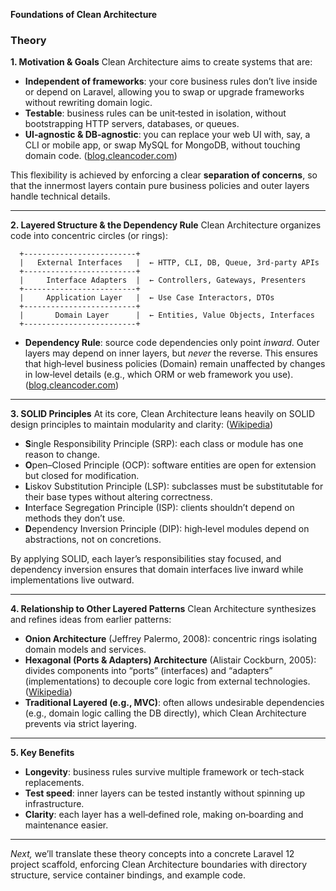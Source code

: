 **Foundations of Clean Architecture**

### Theory

**1. Motivation & Goals**
Clean Architecture aims to create systems that are:

* **Independent of frameworks**: your core business rules don’t live inside or depend on Laravel, allowing you to swap or upgrade frameworks without rewriting domain logic.
* **Testable**: business rules can be unit‑tested in isolation, without bootstrapping HTTP servers, databases, or queues.
* **UI‑agnostic & DB‑agnostic**: you can replace your web UI with, say, a CLI or mobile app, or swap MySQL for MongoDB, without touching domain code. ([blog.cleancoder.com][1])

This flexibility is achieved by enforcing a clear **separation of concerns**, so that the innermost layers contain pure business policies and outer layers handle technical details.

---

**2. Layered Structure & the Dependency Rule**
Clean Architecture organizes code into concentric circles (or rings):

```
  +-------------------------+
  |   External Interfaces   |  ← HTTP, CLI, DB, Queue, 3rd‑party APIs  
  +-------------------------+
  |     Interface Adapters  |  ← Controllers, Gateways, Presenters  
  +-------------------------+
  |     Application Layer   |  ← Use Case Interactors, DTOs  
  +-------------------------+
  |       Domain Layer      |  ← Entities, Value Objects, Interfaces  
  +-------------------------+
```

* **Dependency Rule**: source code dependencies only point *inward*. Outer layers may depend on inner layers, but *never* the reverse. This ensures that high‑level business policies (Domain) remain unaffected by changes in low‑level details (e.g., which ORM or web framework you use). ([blog.cleancoder.com][1])

---

**3. SOLID Principles**
At its core, Clean Architecture leans heavily on SOLID design principles to maintain modularity and clarity: ([Wikipedia][2])

* **S**ingle Responsibility Principle (SRP): each class or module has one reason to change.
* **O**pen–Closed Principle (OCP): software entities are open for extension but closed for modification.
* **L**iskov Substitution Principle (LSP): subclasses must be substitutable for their base types without altering correctness.
* **I**nterface Segregation Principle (ISP): clients shouldn’t depend on methods they don’t use.
* **D**ependency Inversion Principle (DIP): high‑level modules depend on abstractions, not on concretions.

By applying SOLID, each layer’s responsibilities stay focused, and dependency inversion ensures that domain interfaces live inward while implementations live outward.

---

**4. Relationship to Other Layered Patterns**
Clean Architecture synthesizes and refines ideas from earlier patterns:

* **Onion Architecture** (Jeffrey Palermo, 2008): concentric rings isolating domain models and services.
* **Hexagonal (Ports & Adapters) Architecture** (Alistair Cockburn, 2005): divides components into “ports” (interfaces) and “adapters” (implementations) to decouple core logic from external technologies. ([Wikipedia][3])
* **Traditional Layered (e.g., MVC)**: often allows undesirable dependencies (e.g., domain logic calling the DB directly), which Clean Architecture prevents via strict layering.

---

**5. Key Benefits**

* **Longevity**: business rules survive multiple framework or tech‑stack replacements.
* **Test speed**: inner layers can be tested instantly without spinning up infrastructure.
* **Clarity**: each layer has a well‑defined role, making on‑boarding and maintenance easier.

---

*Next,* we’ll translate these theory concepts into a concrete Laravel 12 project scaffold, enforcing Clean Architecture boundaries with directory structure, service container bindings, and example code.

[1]: https://blog.cleancoder.com/uncle-bob/2012/08/13/the-clean-architecture.html?utm_source=chatgpt.com "Clean Architecture by Uncle Bob - The Clean Code Blog"
[2]: https://en.wikipedia.org/wiki/SOLID?utm_source=chatgpt.com "SOLID"
[3]: https://en.wikipedia.org/wiki/Hexagonal_architecture_%28software%29?utm_source=chatgpt.com "Hexagonal architecture (software)"
